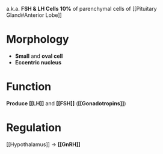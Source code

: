 a.k.a. **FSH & LH Cells**
**10%** of parenchymal cells of [[Pituitary Gland#Anterior Lobe]] 

# Morphology
- **Small** and **oval cell**
- **Eccentric nucleus**

# Function
**Produce [[LH]]** and **[[FSH]]** (**[[Gonadotropins]]**)

# Regulation
[[Hypothalamus]] → **[[GnRH]]**